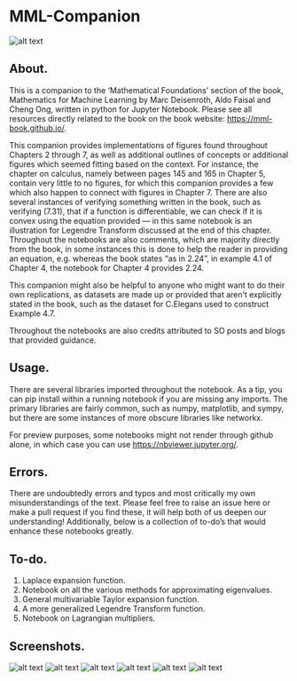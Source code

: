 # MML-Companion

![alt text](https://mml-book.github.io/static/images/mml-book-cover.jpg)

## About.
This is a companion to the ‘Mathematical Foundations’ section of the book, Mathematics for Machine Learning by Marc Deisenroth, Aldo Faisal and Cheng Ong, written in python for Jupyter Notebook. Please see all resources directly related to the book on the book website: https://mml-book.github.io/. 

This companion provides implementations of figures found throughout Chapters 2 through 7, as well as additional outlines of concepts or additional figures which seemed fitting based on the context. For instance, the chapter on calculus, namely between pages 145 and 165 in Chapter 5, contain very little to no figures, for which this companion provides a few which also happen to connect with figures in Chapter 7. There are also several instances of verifying something written in the book, such as verifying (7.31), that if a function is differentiable, we can check if it is convex using the equation provided — in this same notebook is an illustration for Legendre Transform discussed at the end of this chapter. Throughout the notebooks are also comments, which are majority directly from the book, in some instances this is done to help the reader in providing an equation, e.g. whereas the book states “as in 2.24”, in example 4.1 of Chapter 4, the notebook for Chapter 4 provides 2.24.

This companion might also be helpful to anyone who might want to do their own replications, as datasets are made up or provided that aren’t explicitly stated in the book, such as the dataset for C.Elegans used to construct Example 4.7. 

Throughout the notebooks are also credits attributed to SO posts and blogs that provided guidance.

## Usage.
There are several libraries imported throughout the notebook. As a tip, you can pip install within a running notebook if you are missing any imports. The primary libraries are fairly common, such as numpy, matplotlib, and sympy, but there are some instances of more obscure libraries like networkx. 

For preview purposes, some notebooks might not render through github alone, in which case you can use https://nbviewer.jupyter.org/. 

## Errors.
There are undoubtedly errors and typos and most critically my own misunderstandings of the text. Please feel free to raise an issue here or make a pull request if you find these, it will help both of us deepen our understanding! Additionally, below is a collection of to-do’s that would enhance these notebooks greatly. 

## To-do.
1. Laplace expansion function.
2. Notebook on all the various methods for approximating eigenvalues. 
3. General multivariable Taylor expansion function.
4. A more generalized Legendre Transform function.
5. Notebook on Lagrangian multipliers. 

## Screenshots. 
![alt text](https://github.com/vbartle/MML-Companion/blob/master/screenshots/companion0.png?raw=true)
![alt text](https://github.com/vbartle/MML-Companion/blob/master/screenshots/companion1.png?raw=true)
![alt text](https://github.com/vbartle/MML-Companion/blob/master/screenshots/companion2.png?raw=true)
![alt text](https://github.com/vbartle/MML-Companion/blob/master/screenshots/companion3.png?raw=true)
![alt text](https://github.com/vbartle/MML-Companion/blob/master/screenshots/companion4.png?raw=true)
![alt text](https://github.com/vbartle/MML-Companion/blob/master/screenshots/companion5.png?raw=true)
